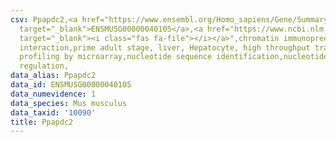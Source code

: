 ```yaml
---
csv: Ppapdc2,<a href="https://www.ensembl.org/Homo_sapiens/Gene/Summary?db=core;g=ENSMUSG00000040105"
  target="_blank">ENSMUSG00000040105</a>,<a href="https://www.ncbi.nlm.nih.gov/pubmed/23834426"
  target="_blank"><i class="fas fa-file"></i></a>",chromatin immunoprecipitation assay,direct
  interaction,prime adult stage, liver, Hepatocyte, high throughput transcription
  profiling by microarray,nucleotide sequence identification,nucleotide sequence identification,transcriptional
  regulation,
data_alias: Ppapdc2
data_id: ENSMUSG00000040105
data_numevidence: 1
data_species: Mus musculus
data_taxid: '10090'
title: Ppapdc2
---
```

